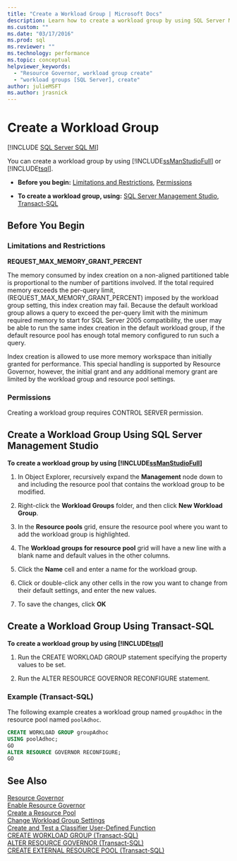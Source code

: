 ```yaml
---
title: "Create a Workload Group | Microsoft Docs"
description: Learn how to create a workload group by using SQL Server Management Studio or Transact-SQL. You must have the CONTROL SERVER permission.
ms.custom: ""
ms.date: "03/17/2016"
ms.prod: sql
ms.reviewer: ""
ms.technology: performance
ms.topic: conceptual
helpviewer_keywords: 
  - "Resource Governor, workload group create"
  - "workload groups [SQL Server], create"
author: julieMSFT
ms.author: jrasnick
---
```

# Create a Workload Group

[!INCLUDE [SQL Server SQL MI](../../includes/applies-to-version/sql-asdbmi.md)]

  You can create a workload group by using [!INCLUDE[ssManStudioFull](../../includes/ssmanstudiofull-md.md)] or [!INCLUDE[tsql](../../includes/tsql-md.md)].  
  
-   **Before you begin:**  [Limitations and Restrictions](#LimitationsRestrictions), [Permissions](#Permissions)  
  
-   **To create a workload group, using:**  [SQL Server Management Studio](#CreRPProp), [Transact-SQL](#CreRPTSQL)  
  
##  <a name="BeforeYouBegin"></a> Before You Begin  
  
###  <a name="LimitationsRestrictions"></a> Limitations and Restrictions

 **REQUEST_MAX_MEMORY_GRANT_PERCENT**  
  
 The memory consumed by index creation on a non-aligned partitioned table is proportional to the number of partitions involved. If the total required memory exceeds the per-query limit, (REQUEST_MAX_MEMORY_GRANT_PERCENT) imposed by the workload group setting, this index creation may fail. Because the default workload group allows a query to exceed the per-query limit with the minimum required memory to start for SQL Server 2005 compatibility, the user may be able to run the same index creation in the default workload group, if the default resource pool has enough total memory configured to run such a query.  
  
 Index creation is allowed to use more memory workspace than initially granted for performance. This special handling is supported by Resource Governor, however, the initial grant and any additional memory grant are limited by the workload group and resource pool settings.  
  
###  <a name="Permissions"></a> Permissions

 Creating a workload group requires CONTROL SERVER permission.  
  
##  <a name="CreRPProp"></a> Create a Workload Group Using SQL Server Management Studio

 **To create a workload group by using [!INCLUDE[ssManStudioFull](../../includes/ssmanstudiofull-md.md)]**  
  
1.  In Object Explorer, recursively expand the **Management** node down to and including the resource pool that contains the workload group to be modified.  
  
2.  Right-click the **Workload Groups** folder, and then click **New Workload Group**.  
  
3.  In the **Resource pools** grid, ensure the resource pool where you want to add the workload group is highlighted.  
  
4.  The **Workload groups for resource pool** grid will have a new line with a blank name and default values in the other columns.  
  
5.  Click the **Name** cell and enter a name for the workload group.  
  
6.  Click or double-click any other cells in the row you want to change from their default settings, and enter the new values.  
  
7.  To save the changes, click **OK**  

##  <a name="CreRPTSQL"></a> Create a Workload Group Using Transact-SQL  
 **To create a workload group by using [!INCLUDE[tsql](../../includes/tsql-md.md)]**  
  
1.  Run the CREATE WORKLOAD GROUP statement specifying the property values to be set.  
  
2.  Run the ALTER RESOURCE GOVERNOR RECONFIGURE statement.  
  
### Example (Transact-SQL)

 The following example creates a workload group named `groupAdhoc` in the resource pool named `poolAdhoc`.  
  
```sql
CREATE WORKLOAD GROUP groupAdhoc  
USING poolAdhoc;  
GO  
ALTER RESOURCE GOVERNOR RECONFIGURE;  
GO  
```  
  
## See Also

 [Resource Governor](../../relational-databases/resource-governor/resource-governor.md)   
 [Enable Resource Governor](../../relational-databases/resource-governor/enable-resource-governor.md)   
 [Create a Resource Pool](../../relational-databases/resource-governor/create-a-resource-pool.md)   
 [Change Workload Group Settings](../../relational-databases/resource-governor/change-workload-group-settings.md)   
 [Create and Test a Classifier User-Defined Function](../../relational-databases/resource-governor/create-and-test-a-classifier-user-defined-function.md)   
 [CREATE WORKLOAD GROUP &#40;Transact-SQL&#41;](../../t-sql/statements/create-workload-group-transact-sql.md)   
 [ALTER RESOURCE GOVERNOR &#40;Transact-SQL&#41;](../../t-sql/statements/alter-resource-governor-transact-sql.md)   
 [CREATE EXTERNAL RESOURCE POOL &#40;Transact-SQL&#41;](../../t-sql/statements/create-external-resource-pool-transact-sql.md)  
  
  
